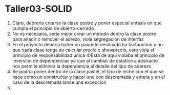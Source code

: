 # Taller03-SOLID
1) Claro, debreria crearse la clase postre y poner especial enfasis en que cumpla el principio de abierto-cerrado.
2) No es necesaria, seria mejor crear un metodo dentro la clase postre para anadir o remover el adrezo, viola segregacion de interfaz
3) En el proyecto deberia haber un paquete destinado ha facturacion y no que cada clase tenga su calcular precio o showprecio, esto viola el principio de responsabilidad unica
4)Esta de aqui violaba el principio de inversion de dependencias ya que al cambiar de estatico a abstracto nos permite eliminar la dependencia al detalle del tipo de aderezo 
5) Se podria poner dentro de la clase pastel, el tipo de leche con el que se hace como un constructor y hacer uno con descremada y entera y en el caso de la descremada lance una excepcion
6)
